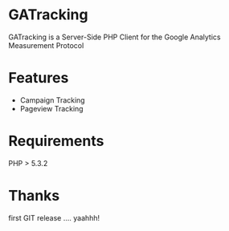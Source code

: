 GATracking
==========

GATracking is a Server-Side PHP Client for the Google Analytics Measurement Protocol


Features
==========

- Campaign Tracking
- Pageview Tracking


Requirements
==========

PHP > 5.3.2


Thanks
==========

first GIT release .... yaahhh!